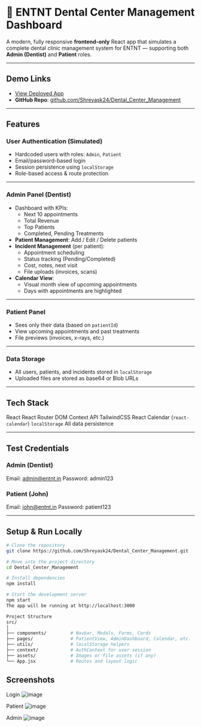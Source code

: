 # 🦷 ENTNT Dental Center Management Dashboard

A modern, fully responsive **frontend-only** React app that simulates a complete dental clinic management system for ENTNT — supporting both **Admin (Dentist)** and **Patient** roles.

---

## Demo Links

- <a href="https://shreyas-dental-app.netlify.app/" target="_blank" rel="noopener noreferrer">View Deployed App</a>  
- **GitHub Repo**: [github.com/Shreyask24/Dental_Center_Management](https://github.com/Shreyask24/Dental_Center_Management)

---

## Features

### User Authentication (Simulated)
- Hardcoded users with roles: `Admin`, `Patient`
- Email/password-based login
- Session persistence using `localStorage`
- Role-based access & route protection

---

### Admin Panel (Dentist)
- Dashboard with KPIs:
  - Next 10 appointments
  - Total Revenue
  - Top Patients
  - Completed, Pending Treatments
- **Patient Management**: Add / Edit / Delete patients
- **Incident Management** (per patient):
  - Appointment scheduling
  - Status tracking (Pending/Completed)
  - Cost, notes, next visit
  - File uploads (invoices, scans)
- **Calendar View**:
  - Visual month view of upcoming appointments
  - Days with appointments are highlighted

---

### Patient Panel
- Sees only their data (based on `patientId`)
- View upcoming appointments and past treatments
- File previews (invoices, x-rays, etc.)

---

### Data Storage
- All users, patients, and incidents stored in `localStorage`
- Uploaded files are stored as base64 or Blob URLs

---

## Tech Stack

React 
React Router DOM 
Context API 
TailwindCSS 
React Calendar (`react-calendar`) 
`localStorage` All data persistence 

---

## Test Credentials

### Admin (Dentist)
Email: admin@entnt.in
Password: admin123

### Patient (John)
Email: john@entnt.in
Password: patient123

---

## Setup & Run Locally

```bash
# Clone the repository
git clone https://github.com/Shreyask24/Dental_Center_Management.git

# Move into the project directory
cd Dental_Center_Management

# Install dependencies
npm install

# Start the development server
npm start
The app will be running at http://localhost:3000

Project Structure
src/
│
├── components/         # Navbar, Modals, Forms, Cards
├── pages/              # PatientView, AdminDashboard, Calendar, etc.
├── utils/              # localStorage helpers
├── context/            # AuthContext for user session
├── assets/             # Images or file assets (if any)
└── App.jsx             # Routes and layout logic
```

## Screenshots
Login
![image](https://github.com/user-attachments/assets/06f74993-9baa-4dc9-bd00-36a0e60327c6)

Patient
![image](https://github.com/user-attachments/assets/361b6ea0-5e80-4d2e-9dc5-30194dd010f8)

Admin
![image](https://github.com/user-attachments/assets/865f9cf9-5994-4807-9a89-74fff985853b)


